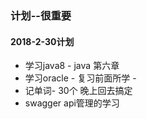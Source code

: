 ### 计划--很重要
#### 2018-2-30计划
- 学习java8 - java 第六章
- 学习oracle - 复习前面所学 -
- 记单词- 30个 晚上回去搞定
- swagger api管理的学习